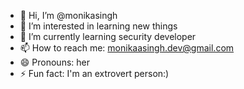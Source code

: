 - 👋 Hi, I’m @monikasingh
- 👀 I’m interested in learning new things
- 🌱 I’m currently learning security developer
- 📫 How to reach me: monikaasingh.dev@gmail.com
- 😄 Pronouns: her
- ⚡ Fun fact: I'm an extrovert person:)



